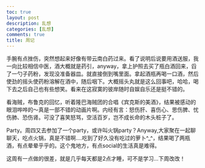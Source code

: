 ```yaml
---
toc: true
layout: post
description: 乱想
categories: [乱想]
comments: true
title: 周记
---
```


手腕有点挫伤，突然想起来好像有带云南白药过来。看了说明后说要用酒送服，我一向比较相信中医，酒大概就是药引，anyway，拿上护照去买了瓶白酒回来，舀了一勺子药粉，发现没准备器皿。就直接倒到嘴里面。拿起酒瓶再喝一口酒，然后使劲的摇头使药粉溶解在酒中，随后咽下。大概摇头丸就是这么回事吧，哈哈，喝下去之后自己也有些想笑。看来在这寂寞的彼岸随时自娱自乐还是挺不错的。

看海贼，布鲁克的回忆，听着隆巴海贼团的合唱《宾克斯的美酒》，结果被感动的眼泪哗哗的～真是一部不错的动画片啊。内经有言：怒伤肝、喜伤心、思伤脾、忧伤肺、恐伤肾。可没了喜笑怒骂，空活百岁，岂不成长命的木头桩子了。

Party。周四又去参加了一个party，或许叫火锅party？Anyway,大家聚在一起聊聊天，吃点火锅，真是不错啊….吃到了好久没有吃过的萝卜^_^，结果喝了两瓶酒，有点晕晕乎乎的。这个鬼地方，有点social的生活真是难得。

这周有一点做的很差，就是几乎每天都是2点才睡，可不是学习…下周改改！